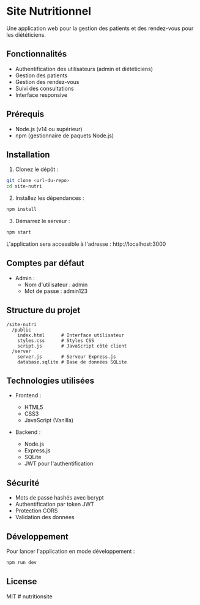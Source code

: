 # Site Nutritionnel

Une application web pour la gestion des patients et des rendez-vous pour les diététiciens.

## Fonctionnalités

- Authentification des utilisateurs (admin et diététiciens)
- Gestion des patients
- Gestion des rendez-vous
- Suivi des consultations
- Interface responsive

## Prérequis

- Node.js (v14 ou supérieur)
- npm (gestionnaire de paquets Node.js)

## Installation

1. Clonez le dépôt :

```bash
git clone <url-du-repo>
cd site-nutri
```

2. Installez les dépendances :

```bash
npm install
```

3. Démarrez le serveur :

```bash
npm start
```

L'application sera accessible à l'adresse : http://localhost:3000

## Comptes par défaut

- Admin :
  - Nom d'utilisateur : admin
  - Mot de passe : admin123

## Structure du projet

```
/site-nutri
  /public
    index.html      # Interface utilisateur
    styles.css      # Styles CSS
    script.js       # JavaScript côté client
  /server
    server.js       # Serveur Express.js
    database.sqlite # Base de données SQLite
```

## Technologies utilisées

- Frontend :

  - HTML5
  - CSS3
  - JavaScript (Vanilla)

- Backend :
  - Node.js
  - Express.js
  - SQLite
  - JWT pour l'authentification

## Sécurité

- Mots de passe hashés avec bcrypt
- Authentification par token JWT
- Protection CORS
- Validation des données

## Développement

Pour lancer l'application en mode développement :

```bash
npm run dev
```

## License

MIT
#   n u t r i t i o n s i t e  
 